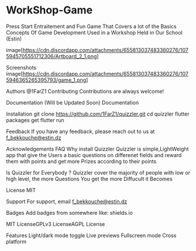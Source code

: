 # WorkShop-Game
Press Start
Entraitement and Fun Game That Covers a lot of the Basics Concepts Of Game Development Used in a Workshop Held in Our School (Estin)

image[https://cdn.discordapp.com/attachments/655813037483360276/1075945705551712306/Artboard_2_1.png]

Screenshots
image[https://cdn.discordapp.com/attachments/655813037483360276/1075946365265395793/game_1.png]

Authors
@1FarZ1
Contributing
Contributions are always welcome!

Documentation
(Will be Updated Soon)
Documentation

Installation
git clone https://github.com/1FarZ1/quizzler.git cd quizzler flutter packages get flutter run

Feedback
If you have any feedback, please reach out to us at f_bekkouche@estin.dz

Acknowledgements
FAQ
Why install Quizzler
Quizzler is simple,LightWeight app that give the Users a basic questions on differenet fields and reward them with points and get more Prizes according to their points

Is Quizzler for Everybody ?
Quizzler cover the majority of people with low or high level, the more Questions You get the more Diffucult it Becomes

License
MIT

Support
For support, email f_bekkouche@estin.dz

Badges
Add badges from somewhere like: shields.io

MIT LicenseGPLv3 LicenseAGPL License

Features
Light/dark mode toggle
Live previews
Fullscreen mode
Cross platform
